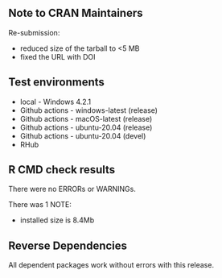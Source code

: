 ## Note to CRAN Maintainers

Re-submission:
- reduced size of the tarball to <5 MB
- fixed the URL with DOI

## Test environments
* local - Windows 4.2.1
* Github actions - windows-latest (release)
* Github actions - macOS-latest (release)
* Github actions - ubuntu-20.04 (release)
* Github actions - ubuntu-20.04 (devel)
* RHub 

## R CMD check results
There were no ERRORs or WARNINGs. 

There was 1 NOTE:
  - installed size is 8.4Mb

## Reverse Dependencies
All dependent packages work without errors with this release.
